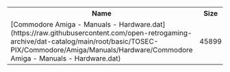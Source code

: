 <table>
<tr><th>Name</th><th>Size</th></tr>
<tr><td>[Commodore Amiga - Manuals - Hardware.dat](https://raw.githubusercontent.com/open-retrogaming-archive/dat-catalog/main/root/basic/TOSEC-PIX/Commodore/Amiga/Manuals/Hardware/Commodore Amiga - Manuals - Hardware.dat)</td><td>45899</td></tr>
</table>

